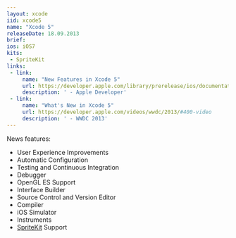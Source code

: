 ```yaml
---
layout: xcode
iid: xcode5
name: "Xcode 5"
releaseDate: 18.09.2013
brief: 
ios: iOS7
kits:
 - SpriteKit
links:
 - link:
     name: "New Features in Xcode 5"
     url: https://developer.apple.com/library/prerelease/ios/documentation/DeveloperTools/Conceptual/WhatsNewXcode/Articles/xcode_5_0.html
     description: ' - Apple Developer'
 - link:
     name: "What's New in Xcode 5"
     url: https://developer.apple.com/videos/wwdc/2013/#400-video
     description: ' - WWDC 2013'
---
```


News features:

* User Experience Improvements
* Automatic Configuration
* Testing and Continuous Integration
* Debugger
* OpenGL ES Support
* Interface Builder
* Source Control and Version Editor
* Compiler
* iOS Simulator
* Instruments
* [SpriteKit](/SpriteKit) Support
